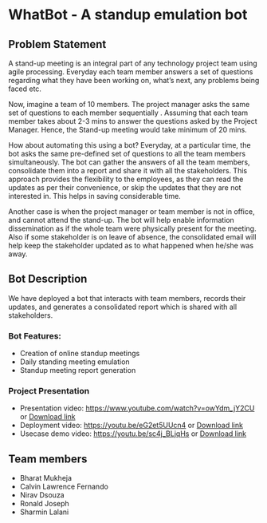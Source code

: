 # WhatBot - A standup emulation bot

## **Problem Statement**

A stand-up meeting is an integral part of any technology project team using agile processing. Everyday each team member  answers a set of questions regarding what they have been working on, what’s next, any problems being faced etc. 

Now, imagine a team of 10 members. The project manager asks the same set of questions to each member sequentially . Assuming that each team member takes about 2-3 mins to answer the questions asked by the Project Manager. Hence, the Stand-up meeting would take minimum of 20 mins. 

How about automating this using a bot? Everyday, at a particular time, the bot asks the same pre-defined set of questions to all the team members simultaneously. The bot can gather the answers of all the team members, consolidate them into a report and share it with all the stakeholders. This approach provides the flexibility to the employees, as they can read the updates as per their convenience, or skip the updates that they are not interested in. This helps in saving considerable time.

Another case is when the project manager or team member is not in office, and cannot attend the stand-up. The bot will help enable information dissemination as if the whole team were physically present for the meeting. Also if some stakeholder is on leave of absence, the consolidated email will help keep the stakeholder updated as to what happened when he/she was away.


## **Bot Description**

We have deployed a bot that interacts with team members, records their updates, and generates a consolidated report which is shared with all stakeholders.

### Bot Features:
* Creation of online standup meetings  
* Daily standing meeting emulation  
* Standup meeting report generation  

### Project Presentation
* Presentation video: https://www.youtube.com/watch?v=owYdm_jY2CU or [Download link](/Milestone%205%20REPORT/Whatbot_Demo.mp4)
* Deployment video: https://youtu.be/eG2et5UUcn4 or [Download link](Milestone%204%20DEPLOY/Screencast/WhatBot_Deployment.mp4)
* Usecase demo video: https://youtu.be/sc4j_BLjqHs or [Download link](Milestone%204%20DEPLOY/Screencast/WhatBot_UseCaseDemo.mp4)


## Team members
* Bharat Mukheja          
* Calvin Lawrence Fernando
* Nirav Dsouza            
* Ronald Joseph           
* Sharmin Lalani            

  


